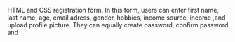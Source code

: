 HTML and CSS registration form. In this form, users can enter first name, last name, age, email adress, gender, hobbies, income source, income ,and upload profile picture. 
They can equally create password, confirm password and
